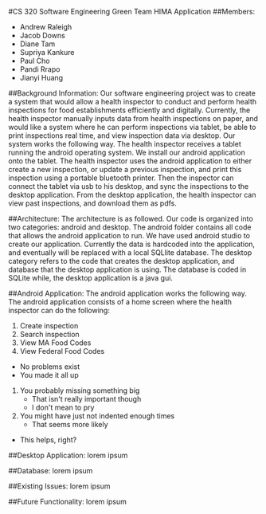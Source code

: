 #CS 320 Software Engineering
Green Team HIMA Application
##Members:
- Andrew Raleigh
- Jacob Downs
- Diane Tam
- Supriya Kankure
- Paul Cho
- Pandi Rrapo
- Jianyi Huang


##Background Information:
Our software engineering project was to create a system that would allow a health inspector to conduct and perform health inspections
for food establishments efficiently and digitally. Currently, the health inspector manually inputs data from health inspections on paper,
and would like a system where he can perform inspections via tablet, be able to print inspections real time, and view inspection data via
desktop. Our system works the following way. The health inspector receives a tablet running the android operating system. We install our
android application onto the tablet. The health inspector uses the android application to either create a new inspection, or update a previous inspection, and print this inspection using a portable bluetooth printer. Then the inspector can connect the tablet via usb to his desktop, and sync the inspections to the desktop application. From the desktop application, the health inspector can view past inspections, and download them as pdfs.

##Architecture:
The architecture is as followed. Our code is organized into two categories: android and desktop. The android folder contains all code that allows the android application to run. We have used android studio to create our application. Currently the data is hardcoded into the application, and eventually will be replaced with a local SQLlite database. The desktop category refers to the code that creates the desktop application, and database that the desktop application is using. The database is coded in SQLite while, the desktop application is a java gui.


##Android Application:
The android application works the following way. The android application consists of a home screen where the health inspector can do the following:
1. Create inspection
2. Search inspection
3. View MA Food Codes
4. View Federal Food Codes

- No problems exist
- You made it all up
 1. You probably missing something big
     - That isn't really important though
     - I don't mean to pry
 2. You might have just not indented enough times
     - That seems more likely
- This helps, right?


##Desktop Application:
lorem ipsum

##Database:
lorem ipsum

##Existing Issues:
lorem ipsum

##Future Functionality:
lorem ipsum
